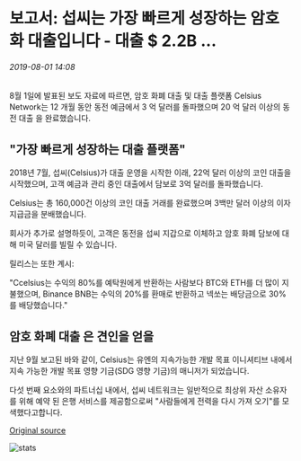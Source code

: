 # 보고서: 섭씨는 가장 빠르게 성장하는 암호화 대출입니다 - 대출 $ 2.2B ...

###### 2019-08-01 14:08

8월 1일에 발표된 보도 자료에 따르면, 암호 화폐 대출 및 대출 플랫폼 Celsius Network는 12 개월 동안 동전 예금에서 3 억 달러를 돌파했으며 20 억 달러 이상의 동전 대출 을 완료했습니다.

## "가장 빠르게 성장하는 대출 플랫폼"

2018년 7월, 섭씨(Celsius)가 대출 운영을 시작한 이래, 22억 달러 이상의 코인 대출을 시작했으며, 고객 예금과 관리 중인 대출에서 담보로 3억 달러를 돌파했습니다.

Celsius는 총 160,000건 이상의 코인 대출 거래를 완료했으며 3백만 달러 이상의 이자 지급금을 분배했습니다.

회사가 추가로 설명하듯이, 고객은 동전을 섭씨 지갑으로 이체하고 암호 화폐 담보에 대해 미국 달러를 빌릴 수 있습니다.

릴리스는 또한 계시:

"Ccelsius는 수익의 80%를 예탁원에게 반환하는 사람보다 BTC와 ETH를 더 많이 지불했으며, Binance BNB는 수익의 20%를 환매로 반환하고 넥쏘는 배당금으로 30%를 배당했습니다."

## 암호 화폐 대출 은 견인을 얻을

지난 9월 보고된 바와 같이, Celsius는 유엔의 지속가능한 개발 목표 이니셔티브 내에서 지속 가능한 개발 목표 영향 기금(SDG 영향 기금)의 매니저가 되었습니다.

다섯 번째 요소와의 파트너십 내에서, 섭씨 네트워크는 일반적으로 최상위 자산 소유자를 위해 예약 된 은행 서비스를 제공함으로써 "사람들에게 전력을 다시 가져 오기"를 모색했다고합니다.

[Original source](https://cointelegraph.com/news/report-celsius-is-the-fastest-growing-crypto-lender-22b-in-loans)

![stats](https://c.statcounter.com/11760860/0/a89fa40b/1/ "stats")